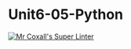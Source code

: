 # Unit6-05-Python
[![Mr Coxall's Super Linter](https://github.com/ICS3U-C-Programming-ZakG/Unit6-05-Python/workflows/Mr%20Coxall's%20Super%20Linter/badge.svg)](https://github.com/ICS3U-C-Programming-ZakG/Unit6-05-Python/actions/)
